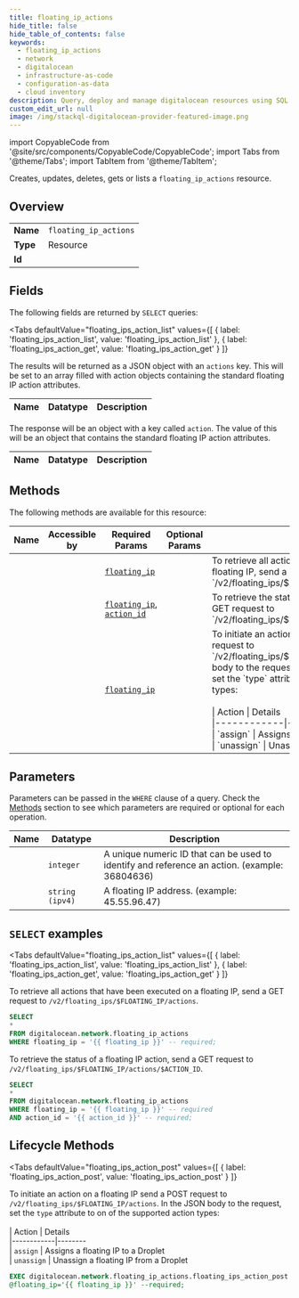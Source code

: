 ```yaml
--- 
title: floating_ip_actions
hide_title: false
hide_table_of_contents: false
keywords:
  - floating_ip_actions
  - network
  - digitalocean
  - infrastructure-as-code
  - configuration-as-data
  - cloud inventory
description: Query, deploy and manage digitalocean resources using SQL
custom_edit_url: null
image: /img/stackql-digitalocean-provider-featured-image.png
---
```


import CopyableCode from '@site/src/components/CopyableCode/CopyableCode';
import Tabs from '@theme/Tabs';
import TabItem from '@theme/TabItem';

Creates, updates, deletes, gets or lists a <code>floating_ip_actions</code> resource.

## Overview
<table><tbody>
<tr><td><b>Name</b></td><td><code>floating_ip_actions</code></td></tr>
<tr><td><b>Type</b></td><td>Resource</td></tr>
<tr><td><b>Id</b></td><td><CopyableCode code="digitalocean.network.floating_ip_actions" /></td></tr>
</tbody></table>

## Fields

The following fields are returned by `SELECT` queries:

<Tabs
    defaultValue="floating_ips_action_list"
    values={[
        { label: 'floating_ips_action_list', value: 'floating_ips_action_list' },
        { label: 'floating_ips_action_get', value: 'floating_ips_action_get' }
    ]}
>
<TabItem value="floating_ips_action_list">

The results will be returned as a JSON object with an `actions` key. This will be set to an array filled with action objects containing the standard floating IP action attributes.

<table>
<thead>
    <tr>
    <th>Name</th>
    <th>Datatype</th>
    <th>Description</th>
    </tr>
</thead>
<tbody>
</tbody>
</table>
</TabItem>
<TabItem value="floating_ips_action_get">

The response will be an object with a key called `action`. The value of this will be an object that contains the standard floating IP action attributes.

<table>
<thead>
    <tr>
    <th>Name</th>
    <th>Datatype</th>
    <th>Description</th>
    </tr>
</thead>
<tbody>
</tbody>
</table>
</TabItem>
</Tabs>

## Methods

The following methods are available for this resource:

<table>
<thead>
    <tr>
    <th>Name</th>
    <th>Accessible by</th>
    <th>Required Params</th>
    <th>Optional Params</th>
    <th>Description</th>
    </tr>
</thead>
<tbody>
<tr>
    <td><a href="#floating_ips_action_list"><CopyableCode code="floating_ips_action_list" /></a></td>
    <td><CopyableCode code="select" /></td>
    <td><a href="#parameter-floating_ip"><code>floating_ip</code></a></td>
    <td></td>
    <td>To retrieve all actions that have been executed on a floating IP, send a GET request to `/v2/floating_ips/$FLOATING_IP/actions`.</td>
</tr>
<tr>
    <td><a href="#floating_ips_action_get"><CopyableCode code="floating_ips_action_get" /></a></td>
    <td><CopyableCode code="select" /></td>
    <td><a href="#parameter-floating_ip"><code>floating_ip</code></a>, <a href="#parameter-action_id"><code>action_id</code></a></td>
    <td></td>
    <td>To retrieve the status of a floating IP action, send a GET request to `/v2/floating_ips/$FLOATING_IP/actions/$ACTION_ID`.</td>
</tr>
<tr>
    <td><a href="#floating_ips_action_post"><CopyableCode code="floating_ips_action_post" /></a></td>
    <td><CopyableCode code="exec" /></td>
    <td><a href="#parameter-floating_ip"><code>floating_ip</code></a></td>
    <td></td>
    <td>To initiate an action on a floating IP send a POST request to<br />`/v2/floating_ips/$FLOATING_IP/actions`. In the JSON body to the request,<br />set the `type` attribute to on of the supported action types:<br /><br />| Action     | Details<br />|------------|--------<br />| `assign`   | Assigns a floating IP to a Droplet<br />| `unassign` | Unassign a floating IP from a Droplet<br /></td>
</tr>
</tbody>
</table>

## Parameters

Parameters can be passed in the `WHERE` clause of a query. Check the [Methods](#methods) section to see which parameters are required or optional for each operation.

<table>
<thead>
    <tr>
    <th>Name</th>
    <th>Datatype</th>
    <th>Description</th>
    </tr>
</thead>
<tbody>
<tr id="parameter-action_id">
    <td><CopyableCode code="action_id" /></td>
    <td><code>integer</code></td>
    <td>A unique numeric ID that can be used to identify and reference an action. (example: 36804636)</td>
</tr>
<tr id="parameter-floating_ip">
    <td><CopyableCode code="floating_ip" /></td>
    <td><code>string (ipv4)</code></td>
    <td>A floating IP address. (example: 45.55.96.47)</td>
</tr>
</tbody>
</table>

## `SELECT` examples

<Tabs
    defaultValue="floating_ips_action_list"
    values={[
        { label: 'floating_ips_action_list', value: 'floating_ips_action_list' },
        { label: 'floating_ips_action_get', value: 'floating_ips_action_get' }
    ]}
>
<TabItem value="floating_ips_action_list">

To retrieve all actions that have been executed on a floating IP, send a GET request to `/v2/floating_ips/$FLOATING_IP/actions`.

```sql
SELECT
*
FROM digitalocean.network.floating_ip_actions
WHERE floating_ip = '{{ floating_ip }}' -- required;
```
</TabItem>
<TabItem value="floating_ips_action_get">

To retrieve the status of a floating IP action, send a GET request to `/v2/floating_ips/$FLOATING_IP/actions/$ACTION_ID`.

```sql
SELECT
*
FROM digitalocean.network.floating_ip_actions
WHERE floating_ip = '{{ floating_ip }}' -- required
AND action_id = '{{ action_id }}' -- required;
```
</TabItem>
</Tabs>


## Lifecycle Methods

<Tabs
    defaultValue="floating_ips_action_post"
    values={[
        { label: 'floating_ips_action_post', value: 'floating_ips_action_post' }
    ]}
>
<TabItem value="floating_ips_action_post">

To initiate an action on a floating IP send a POST request to<br />`/v2/floating_ips/$FLOATING_IP/actions`. In the JSON body to the request,<br />set the `type` attribute to on of the supported action types:<br /><br />| Action     | Details<br />|------------|--------<br />| `assign`   | Assigns a floating IP to a Droplet<br />| `unassign` | Unassign a floating IP from a Droplet<br />

```sql
EXEC digitalocean.network.floating_ip_actions.floating_ips_action_post 
@floating_ip='{{ floating_ip }}' --required;
```
</TabItem>
</Tabs>
